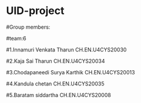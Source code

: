 # UID-project


#Group members:

#team:6

#1.Innamuri Venkata Tharun CH.EN.U4CYS20030

#2.Kaja Sai Tharun CH.EN.U4CYS20034

#3.Chodapaneedi Surya Karthik CH.EN.U4CYS20013

#4.Kandula chetan CH.EN.U4CYS20035

#5.Baratam siddartha CH.EN.U4CYS20008
